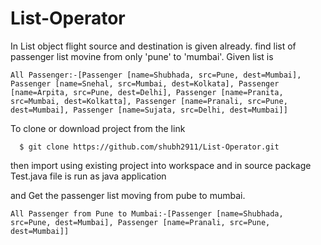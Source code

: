 # List-Operator
In List object flight source and destination is given already.
find list of passenger list movine from only 'pune' to 'mumbai'.
Given list is
```
All Passenger:-[Passenger [name=Shubhada, src=Pune, dest=Mumbai], Passenger [name=Snehal, src=Mumbai, dest=Kolkata], Passenger [name=Arpita, src=Pune, dest=Delhi], Passenger [name=Pranita, src=Mumbai, dest=Kolkatta], Passenger [name=Pranali, src=Pune, dest=Mumbai], Passenger [name=Sujata, src=Delhi, dest=Mumbai]]
```
To clone or download project from the link
```
  $ git clone https://github.com/shubh2911/List-Operator.git
```

then import using existing project into workspace
and in source package Test.java file is run as java application


and Get the passenger list moving from pube to mumbai.

```
All Passenger from Pune to Mumbai:-[Passenger [name=Shubhada, src=Pune, dest=Mumbai], Passenger [name=Pranali, src=Pune, dest=Mumbai]]
```
